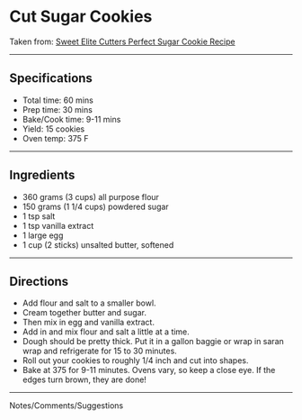 # Cut Sugar Cookies

Taken from:
[Sweet Elite Cutters Perfect Sugar Cookie Recipe](https://sweet-elite.com/perfect-sugar-cookie-recipe/)

---
## Specifications
- Total time: 60 mins
- Prep time: 30 mins
- Bake/Cook time: 9-11 mins
- Yield: 15 cookies
- Oven temp: 375 F


---
## Ingredients

- 360 grams (3 cups) all purpose flour
- 150 grams (1 1/4 cups) powdered sugar
- 1 tsp salt
- 1 tsp vanilla extract
- 1 large egg
- 1 cup (2 sticks) unsalted butter, softened


---
## Directions

- Add flour and salt to a smaller bowl.
- Cream together butter and sugar.
- Then mix in egg and vanilla extract.
- Add in and mix flour and salt a little at a time.
- Dough should be pretty thick. Put it in a gallon baggie or wrap in saran wrap and refrigerate for 15 to 30 minutes.
- Roll out your cookies to roughly 1/4 inch and cut into shapes.
- Bake at 375 for 9-11 minutes. Ovens vary, so keep a close eye. If the edges turn brown, they are done!


---
Notes/Comments/Suggestions

